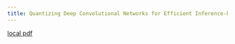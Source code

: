 ```yaml
---
title: Quantizing Deep Convolutional Networks for Efficient Inference-keynote
---
```


[local pdf](../../../pdfs/Quantizing%20Deep%20Convolutional%20Networks%20for%20Efficient%20Inference-keynote.pdf)